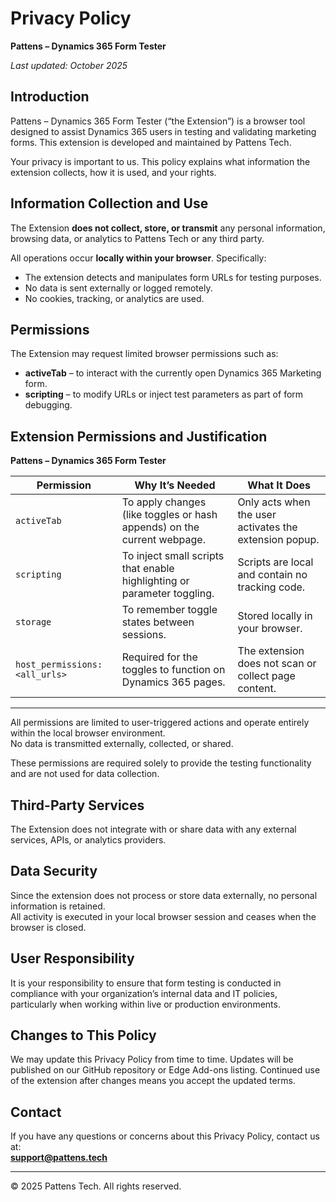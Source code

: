 # Privacy Policy  
**Pattens – Dynamics 365 Form Tester**

_Last updated: October 2025_

## Introduction  
Pattens – Dynamics 365 Form Tester (“the Extension”) is a browser tool designed to assist Dynamics 365 users in testing and validating marketing forms. This extension is developed and maintained by Pattens Tech.

Your privacy is important to us. This policy explains what information the extension collects, how it is used, and your rights.

## Information Collection and Use  
The Extension **does not collect, store, or transmit** any personal information, browsing data, or analytics to Pattens Tech or any third party.

All operations occur **locally within your browser**. Specifically:
- The extension detects and manipulates form URLs for testing purposes.  
- No data is sent externally or logged remotely.  
- No cookies, tracking, or analytics are used.

## Permissions  
The Extension may request limited browser permissions such as:
- **activeTab** – to interact with the currently open Dynamics 365 Marketing form.  
- **scripting** – to modify URLs or inject test parameters as part of form debugging.

## Extension Permissions and Justification  
**Pattens – Dynamics 365 Form Tester**

| **Permission** | **Why It’s Needed** | **What It Does** |
|-----------------|---------------------|------------------|
| `activeTab` | To apply changes (like toggles or hash appends) on the current webpage. | Only acts when the user activates the extension popup. |
| `scripting` | To inject small scripts that enable highlighting or parameter toggling. | Scripts are local and contain no tracking code. |
| `storage` | To remember toggle states between sessions. | Stored locally in your browser. |
| `host_permissions: <all_urls>` | Required for the toggles to function on Dynamics 365 pages. | The extension does not scan or collect page content. |

---

All permissions are limited to user-triggered actions and operate entirely within the local browser environment.  
No data is transmitted externally, collected, or shared.

These permissions are required solely to provide the testing functionality and are not used for data collection.

## Third-Party Services  
The Extension does not integrate with or share data with any external services, APIs, or analytics providers.

## Data Security  
Since the extension does not process or store data externally, no personal information is retained.  
All activity is executed in your local browser session and ceases when the browser is closed.

## User Responsibility  
It is your responsibility to ensure that form testing is conducted in compliance with your organization’s internal data and IT policies, particularly when working within live or production environments.

## Changes to This Policy  
We may update this Privacy Policy from time to time. Updates will be published on our GitHub repository or Edge Add-ons listing. Continued use of the extension after changes means you accept the updated terms.

## Contact  
If you have any questions or concerns about this Privacy Policy, contact us at:  
**support@pattens.tech**

---

© 2025 Pattens Tech. All rights reserved.
